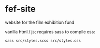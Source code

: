 # fef-site
website for the film exhibition fund


vanilla html / js; requires sass to compile css:

```bash
sass src/styles.scss src/styles.css
```